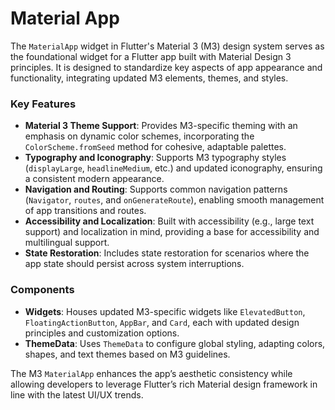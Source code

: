 # Material App

The `MaterialApp` widget in Flutter's Material 3 (M3) design system serves as the foundational widget for a Flutter app built with Material Design 3 principles. It is designed to standardize key aspects of app appearance and functionality, integrating updated M3 elements, themes, and styles.

### Key Features

- **Material 3 Theme Support**: Provides M3-specific theming with an emphasis on dynamic color schemes, incorporating the `ColorScheme.fromSeed` method for cohesive, adaptable palettes.
- **Typography and Iconography**: Supports M3 typography styles (`displayLarge`, `headlineMedium`, etc.) and updated iconography, ensuring a consistent modern appearance.
- **Navigation and Routing**: Supports common navigation patterns (`Navigator`, `routes`, and `onGenerateRoute`), enabling smooth management of app transitions and routes.
- **Accessibility and Localization**: Built with accessibility (e.g., large text support) and localization in mind, providing a base for accessibility and multilingual support.
- **State Restoration**: Includes state restoration for scenarios where the app state should persist across system interruptions.

### Components

- **Widgets**: Houses updated M3-specific widgets like `ElevatedButton`, `FloatingActionButton`, `AppBar`, and `Card`, each with updated design principles and customization options.
- **ThemeData**: Uses `ThemeData` to configure global styling, adapting colors, shapes, and text themes based on M3 guidelines.

The M3 `MaterialApp` enhances the app’s aesthetic consistency while allowing developers to leverage Flutter’s rich Material design framework in line with the latest UI/UX trends.
